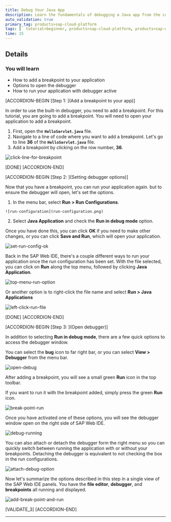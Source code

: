 ```yaml
---
title: Debug Your Java App
description: Learn the fundamentals of debugging a Java app from the comfort of the SAP Web IDE.
auto_validation: true
primary_tag: products>sap-cloud-platform
tags: [  tutorial>beginner, products>sap-cloud-platform, products>sap-web-ide ]
time: 15
---
```


## Details
### You will learn  
  - How to add a breakpoint to your application
  - Options to open the debugger
  - How to run your application with debugger active



[ACCORDION-BEGIN [Step 1: ](Add a breakpoint to your app)]

In order to use the built-in debugger, you need to add a breakpoint. For this tutorial, you are going to add a breakpoint.  You will need to open your application to add a breakpoint.  

  1. First, open the **`HelloServlet.java`** file.
  2. Navigate to a line of code where you want to add a breakpoint. Let's go to line **36** of the  **`HelloServlet.java`** file.
  3. Add a breakpoint by clicking on the row number, **36**.

![click-line-for-breakpoint](click-line-for-breakpoint.png)

[DONE]
[ACCORDION-END]

[ACCORDION-BEGIN [Step 2: ](Setting debugger options)]

Now that you have a breakpoint, you can run your application again. but to ensure the debugger will open, let's set the options.

  1. In the menu bar, select **Run > Run Configurations**.

    ![run-configuration](run-configuration.png)

  2. Select **Java Application** and check the **Run in debug mode** option.

Once you have done this, you can click **OK** if you need to make other changes, or you can click **Save and Run**, which will open your application.

![set-run-config-ok](set-run-config-ok.png)




Back in the SAP Web IDE, there's a couple different ways to run your application once the run configuration has been set. With the file selected, you can click on **Run** along the top menu, followed by clicking **Java Application**.  

![top-menu-run-option](top-menu-run-option.png)

Or another option is to right-click the file name and select **Run > Java Applications**

![left-click-run-file](left-click-run-file.png)

[DONE]
[ACCORDION-END]


[ACCORDION-BEGIN [Step 3: ](Open debugger)]

In addition to selecting **Run in debug mode**, there are a few quick options to access the debugger window.

You can select the **bug** icon to far right bar, or you can select **View > Debugger** from the menu bar.

![open-debug](open-debug.png)

After adding a breakpoint, you will see a small green **Run** icon in the top toolbar.

If you want to run it with the breakpoint added, simply press the green **Run** icon.

![break-point-run](break-point-run.png)

Once you have activated one of these options, you will see the debugger window open on the right side of SAP Web IDE.

![debug-running](debug-running.png)

You can also attach or detach the debugger form the right menu so you can quickly switch between running the application with or without your breakpoints. Detaching the debugger is equivalent to not checking the box in the run configurations.

![attach-debug-option](attach-debug-option.png)

Now let's summarize the options described in this step in a single view of the SAP Web IDE panels. You have the **file editor**, **debugger**, and **breakpoints** all running and displayed.

![add-break-point-and-run](add-break-point-and-run.png)

[VALIDATE_3]
[ACCORDION-END]


---
